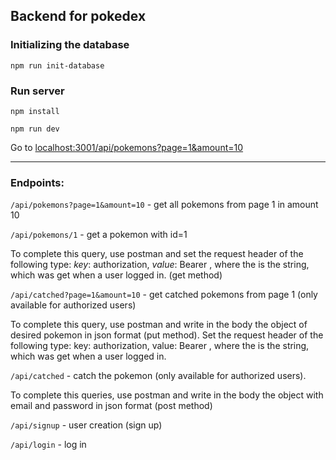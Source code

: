 ## Backend for pokedex

### Initializing the database

`npm run init-database`

### Run server

`npm install`

`npm run dev`

Go to [localhost:3001/api/pokemons?page=1&amount=10](http://localhost:3001/api/pokemons?page=1&amount=10)

- - - -

### Endpoints:

`/api/pokemons?page=1&amount=10` - get all pokemons from page 1 in amount 10

`/api/pokemons/1` - get a pokemon with id=1

To complete this query, use postman and set the request header of the following type: *key*: authorization, *value*: Bearer <token>, where the <token> is the string, which was get when a user logged in. (get method)

`/api/catched?page=1&amount=10` - get catched pokemons from page 1 (only available for authorized users)

To complete this query, use postman and write in the body the object of desired pokemon in json format (put method).
Set the request header of the following type: key: authorization, value: Bearer <token>, where the <token> is the string, which was get when a user logged in.

`/api/catched` - catch the pokemon (only available for authorized users).

To complete this queries, use postman and write in the body the object with email and password in json format (post method)

`/api/signup` - user creation (sign up)

`/api/login` - log in
